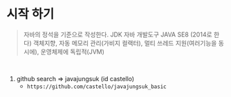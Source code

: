 # 시작 하기



> 자바의 정석을 기준으로 작성한다.
> JDK 자바 개발도구
> JAVA SE8 (2014로 한다)
> 객체지향, 자동 메모리 관리(가비지 컬랙터), 멀티 쓰레드 지원(여러기능을 동시에), 운영체제에 독립적(JVM)

<br>

1. github search => javajungsuk (id castello) 
    - `https://github.com/castello/javajungsuk_basic`